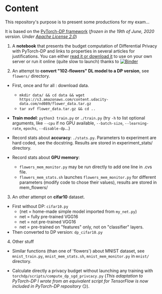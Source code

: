 # Content
This repository's purpose is to present some productions for my exam...

It is based on the [PyTorch-DP framework](https://github.com/facebookresearch/pytorch-dp) (*frozen in the 19th of June, 2020 version. Under [Apache License 2.0](https://github.com/facebookresearch/pytorch-dp/blob/master/LICENSE)*)

1. A **notebook** that presents the budget computation of Differential Privacy with PyTorch-DP and links to properties in several articles for justifications. You can either [read it or download it](https://github.com/jmg-74/exam/blob/master/torchdp/docs/DP_Computation_in_SGM.ipynb) to use on your own server or run it online (quite slow to launch) thanks to [![Binder](https://mybinder.org/badge_logo.svg)](https://mybinder.org/v2/gh/jmg-74/exam/master?filepath=torchdp%2Fdocs%2FDP_Computation_in_SGM.ipynb "Tip: right clic / open in new tab...")

2. An attempt to **convert "102-flowers" DL model to a DP version**, see `flowers/` directory.
  * First, once and for all : download data.
    * `mkdir data/ && cd data && wget https://s3.amazonaws.com/content.udacity-data.com/nd089/flower_data.tar.gz`
    * `tar xvf flower_data.tar.gz && cd ..`

  * **Train model**: `python3 train.py` or `./train.py` (try `-h` to list optional arguments, like `--cpu` if no GPU available,
  `--batch-size`, `--learning-rate`, `epochs`, `--disable-dp`...)

  * Record stats about **accuracy**: `./stats.py`. Parameters to experiment are hard coded, see the docstring. Results are stored
 in experiment_stats/ directory.

  * Record stats about **GPU memory**:  
    * `flowers_mem_monitor.py` may be run directly to add one line in .cvs file.
    * `flowers_mem_stats.sh` launches `flowers_mem_monitor.py` for different parameters (modify code to chose their values),
  results are stored in mem_flowers/

3. An other attempt on **cifar10** dataset.
  * First without DP: `cifar10.py`
    * (net = home-made simple model imported from `my_net.py`)
    * net = fully pre-trained VGG16
    * net = not pre-trained VGG16
    * net =  pre-trained on "features" only, not on "classifier" layers.
  * Then converted to DP version: `dp_cifar10.py`

4. Other stuff
  * Similar functions (than one of 'flowers') about MNIST dataset, 
    see `mnist_train.py`, `mnist_mem_stats.sh`, `mnist_mem_monitor.py` in `mnist/` directory.

  * Calculate directly a privacy budget without launching any training with `torchdp/scripts/compute_dp_sgd_privcacy.py` (*This adaptation to PyTorch-DP I wrote from an equivalent script for TensorFlow is now included in PyTorch-DP repository* :smirk:).

